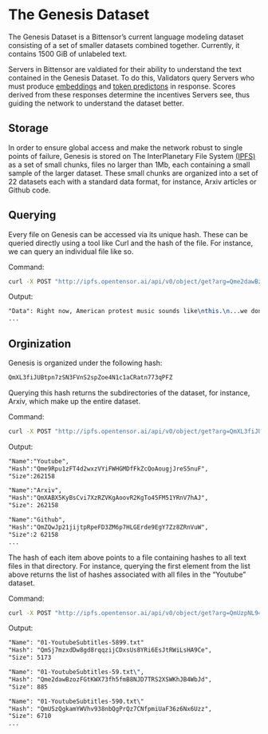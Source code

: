 # The Genesis Dataset


The Genesis Dataset is a Bittensor’s current language modeling dataset consisting of a set of smaller datasets combined together. Currently, it contains 1500 GiB of unlabeled text.

Servers in Bittensor are valdiated for their ability to understand the text contained in the Genesis Dataset. To do this, Validators query Servers who must produce [embeddings](Glossary.md#embeddings) and [token predictons](Glossary.md#next-token-prediction) in response. Scores derived from these responses determine the incentives Servers see, thus guiding the network to understand the dataset better. 

## Storage


In order to ensure global access and make the network robust to single points of failure, Genesis is stored on The InterPlanetary File System [(IPFS)](https://docs.ipfs.io/concepts/what-is-ipfs/#what-is-ipfs) as a set of small chunks, files no larger than 1Mb, each containing a small sample of the larger dataset. These small chunks are organized into a set of 22 datasets each with a standard data format, for instance, Arxiv articles or Github code.

## Querying


Every file on Genesis can be accessed via its unique hash. These can be queried directly using a tool like Curl and the hash of the file.  For instance, we can query an individual file like so.

Command:
```bash
curl -X POST "http://ipfs.opentensor.ai/api/v0/object/get?arg=Qme2dawBzozFGtKWX73fh5fmB8NJD7TRS2XSWKhJB4WbJd"
```
Output:
```LaTeX
"Data": Right now, American protest music sounds like\nthis.\n...we don’t believe you, cuz we the people...\n...a million dollar loan.
...
```

## Orginization


Genesis is organized under the following hash:
```bash
QmXL3fiJUBtpn7zSN3FVnS2spZoe4N1c1aCRatn773qPFZ
```

Querying this hash returns the subdirectories of the dataset, for instance, Arxiv, which make up the entire dataset.

Command:
```bash
curl -X POST "http://ipfs.opentensor.ai/api/v0/object/get?arg=QmXL3fiJUBtpn7zSN3FVnS2spZoe4N1c1aCRatn773qPFZ"
```
Output:
```LaTeX
"Name":"Youtube",
"Hash":"Qme9Rpu1zFT4d2wxzVYiFWHGMDfFkZcQoAougjJreS5nuF",
"Size":262158

"Name":"Arxiv",
"Hash":"QmXABX5KyBsCvi7XzRZVKgAoovR2KgTo45FM51YRnV7hAJ",
"Size": 262158

"Name":"Github",
"Hash":"QmZQwJp21jijtpRpeFD3ZM6p7HLGErde9EgY7Zz8ZRnVuW",
"Size":2 62158
...
```
The hash of each item above points to a file containing hashes to all text files in that directory. For instance, querying the first element from the list above returns the list of hashes associated with all files in the “Youtube” dataset.

Command:
```bash
curl -X POST "http://ipfs.opentensor.ai/api/v0/object/get?arg=QmUzpNL94qN7RFYUkeji2ZGgDDiWALM1MXwu74RNmcov6Q
```
Output:
```LaTeX
"Name": "01-YoutubeSubtitles-5899.txt" 
"Hash": "QmSj7mzxdDw8gd8rqqzijCDxsUs8YRi6EsJtRWiLsHA9Ce", 
"Size": 5173 

"Name": "01-YoutubeSubtitles-59.txt\", 
"Hash": "Qme2dawBzozFGtKWX73fh5fmB8NJD7TRS2XSWKhJB4WbJd", 
"Size": 885 

"Name": "01-YoutubeSubtitles-590.txt\"
"Hash": "QmUSzQgkamYWVhv938nbQgPrQz7CNfpmiUaF36z6Nx6Uzz", 
"Size": 6710 
...
```